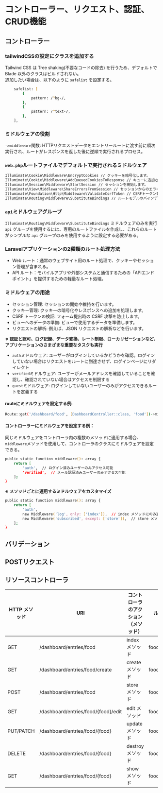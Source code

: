 # コントローラー、リクエスト、認証、CRUD機能

## コントローラー

### tailwindCSSの設定にクラスを追加する
Tailwind CSS は Tree shaking(不要なコードの除去) を行うため、デフォルトで Blade 以外のクラスはビルドされない。  
追加したい場合は、以下のように `safelist` を設定する。

```zsh
    safelist: [
        {
            pattern: /^bg-/,
        },
        {
            pattern: /^text-/,
        },
    ],
```

### ミドルウェアの役割
`->middleware`関数: HTTPリクエストデータをエントリールートに渡す前に順次実行され、ルートがレスポンスを返した後に逆順で実行されるプロセス。  

### `web.php`ルートファイルでデフォルトで実行されるミドルウェア
```zsh
Illuminate\Cookie\Middleware\EncryptCookies // クッキーを暗号化します。
Illuminate\Cookie\Middleware\AddQueuedCookiesToResponse // キューに追加されたクッキーをレスポンスに追加します。
Illuminate\Session\Middleware\StartSession // セッションを開始します。
Illuminate\View\Middleware\ShareErrorsFromSession // セッションからのエラーメッセージをビューと共有します。
Illuminate\Foundation\Http\Middleware\ValidateCsrfToken // CSRFトークンを検証します。
Illuminate\Routing\Middleware\SubstituteBindings // ルートモデルのバインディングを処理します。
```

### `api`ミドルウェアグループ
`Illuminate\Routing\Middleware\SubstituteBindings` ミドルウェアのみを実行  
`api` グループを使用するには、専用のルートファイルを作成し、これらのルートがシンプルな `api` グループのみを使用するように設定する必要がある。  

### Laravelアプリケーションの2種類のルート処理方法
- Web ルート：通常のウェブサイト用のルート処理で、クッキーやセッション管理が含まれる。
- API ルート：モバイルアプリや外部システムと通信するための「APIエンドポイント」を提供するための軽量なルート処理。

### ミドルウェアの用途
- セッション管理: セッションの開始や維持を行います。
- クッキー管理: クッキーの暗号化やレスポンスへの追加を処理します。
- CSRF トークンの検証: フォーム提出時の CSRF 攻撃を防止します。
- ビューへのデータの準備: ビューで使用するデータを準備します。
- リクエストの解析: 例えば、JSON リクエストの解析などを行います。  
  
**※ 認証と認可、ログ記録、データ変換、レート制限、ローカリゼーションなど、アプリケーションのさまざまな重要なタスクも実行**  

- `auth`ミドルウェア: ユーザーがログインしているかどうかを確認。ログインしていない場合はリクエストをルートに到達させず、ログインページにリダイレクト
- `verified`ミドルウェア: ユーザーがメールアドレスを確認していることを確認し、確認されていない場合はアクセスを制限する  
- `guest`ミドルウェア: ログインしていないユーザーのみがアクセスできるルートを定義する

#### routeにミドルウェアを設定する例:
```zsh
Route::get('/dashboard/food', [DashboardController::class, 'food'])->middleware(['auth', 'verified'])->name('dashboard.food');
```

#### コントローラーにミドルウェアを設定する例：
同じミドルウェアをコントローラ内の複数のメソッドに適用する場合、`middleware`メソッドを使用して、コントローラのクラスにミドルウェアを設定できる。  

```zsh
public static function middleware(): array {
    return [
        'auth',  // ログイン済みユーザーのみアクセス可能
        'verified',  // メール認証済みユーザーのみアクセス可能
    ];
}
```
**※ メソッドごとに適用するミドルウェアをカスタマイズ**
```zsh
public static function middleware(): array {
    return [
        'auth',
        new Middleware('log', only: ['index']),  // index メソッドにのみ適用
        new Middleware('subscribed', except: ['store']),  // store メソッド以外に適用
    ];
}
```

## バリデーション


## POSTリクエスト


## リソースコントローラ

| HTTP メソッド | URI                                   | コントローラのアクション（メソッド） | ルート名     |
|---------------|---------------------------------------|--------------------------------------|--------------|
| GET           | /dashboard/entries/food              | index メソッド                      | food.index   |
| GET           | /dashboard/entries/food/create       | create メソッド                     | food.create  |
| POST          | /dashboard/entries/food              | store メソッド                      | food.store   |
| GET           | /dashboard/entries/food/{food}/edit  | edit メソッド                       | food.edit    |
| PUT/PATCH     | /dashboard/entries/food/{food}       | update メソッド                     | food.update  |
| DELETE        | /dashboard/entries/food/{food}       | destroy メソッド                    | food.destroy |
| GET           | /dashboard/entries/food/{food}       | show メソッド                       | food.show    |



